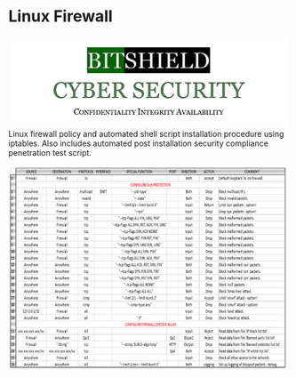 # Linux Firewall

![Screenshot](Logo.PNG)
Linux firewall policy and automated shell script installation procedure using iptables. Also includes automated post installation security compliance penetration test script.

![Screenshot](Iptables.png)


